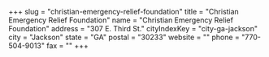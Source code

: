 +++
slug = "christian-emergency-relief-foundation"
title = "Christian Emergency Relief Foundation"
name = "Christian Emergency Relief Foundation"
address = "307 E. Third St."
cityIndexKey = "city-ga-jackson"
city = "Jackson"
state = "GA"
postal = "30233"
website = ""
phone = "770-504-9013"
fax = ""
+++
